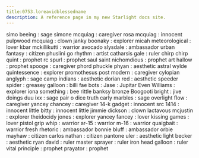 ```yaml
---
title:0753.loreavidblessedname
description: A reference page in my new Starlight docs site.
---
```

simo beeing : sage
simone mcquiag : caregiver
rosa mcquiag : innocent
pulpwood mcquiag : clown
janky boonaky : explorer
micah meteorological : lover
kbar mckillikutti :  warrior
avocado slysdale : ambassador
urban fantasy : citizen
phuslini go rhythm : artist
catharsis gale : ruler
chirp chirp quint : prophet
rc spurl : prophet
saul saint nichomdious : prophet
art hallow : prophet
spooge : caregiver
phord phuckle phyan : aesthetic
astral wylde quintessence : explorer 
promothesus post modern : caregiver
cylopian anglyph : sage
camp indians : aesthetic
dorian red : aesthetic
speeder spider :
greasey galloon :
billi fae bots : 
Jase :
Jupitar Even Williams : explorer 
iona something :
bee rittle 
banksy bronze Boogooti bright :
jive doings 
duu ixx : sage
pair o dice truth
carly marbles : sage
overlight flow : caregiver 
yancey chancey : caregiver
14-k gadget : innocent
src 1414 : innocent
little bitty : innocent
little jimmie dickson : clown
lactavous mcjustin : explorer
theidocidy jones : explorer
yancey fancey : lover
kissing games : lover
pistol grip whip : warrior 
ar-15 : warrior
m-16 : warrior
quaigbait : warrior
fresh rhetoric : ambassador
bonnie bluff : ambassador
orbie mayhaw : citizen
carlos nathan : citizen
pantone uler : aesthetic
light becker : aesthetic
ryan david : ruler
master sprayer : ruler
iron head galloon : ruler
vital principle : prophet 
prayator : prophet









